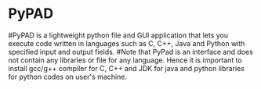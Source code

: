 # PyPAD
#PyPAD is a lightweight python file and GUI application that lets you execute code written in languages such as C, C++, Java and Python with specified input and output fields.
#Note that PyPad is an interface and does not contain any libraries or file for any language. Hence it is important to install gcc/g++ compiler for C, C++ and JDK for java and python libraries for python codes on user's machine.
